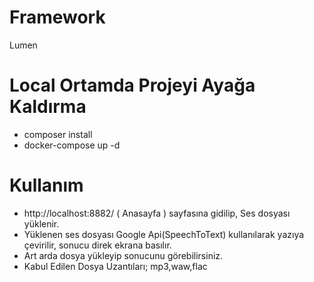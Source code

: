 # Framework
Lumen

# Local Ortamda Projeyi Ayağa Kaldırma
* composer install
* docker-compose up -d

# Kullanım
* http://localhost:8882/ ( Anasayfa ) sayfasına gidilip, Ses dosyası yüklenir.
* Yüklenen ses dosyası Google Api(SpeechToText) kullanılarak yazıya çevirilir, sonucu direk ekrana basılır.
* Art arda dosya yükleyip sonucunu görebilirsiniz.
* Kabul Edilen Dosya Uzantıları; mp3,waw,flac
